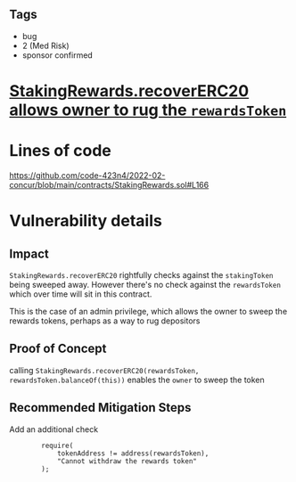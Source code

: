 ## Tags

- bug
- 2 (Med Risk)
- sponsor confirmed

# [StakingRewards.recoverERC20 allows owner to rug the `rewardsToken`](https://github.com/code-423n4/2022-02-concur-findings/issues/69) 

# Lines of code

https://github.com/code-423n4/2022-02-concur/blob/main/contracts/StakingRewards.sol#L166


# Vulnerability details

## Impact
`StakingRewards.recoverERC20` rightfully checks against the `stakingToken` being sweeped away.
However there's no check against the `rewardsToken` which over time will sit in this contract.

This is the case of an admin privilege, which allows the owner to sweep the rewards tokens, perhaps as a way to rug depositors

## Proof of Concept
calling `StakingRewards.recoverERC20(rewardsToken, rewardsToken.balanceOf(this))` enables the `owner` to sweep the token

## Recommended Mitigation Steps
Add an additional check
```
        require(
            tokenAddress != address(rewardsToken),
            "Cannot withdraw the rewards token"
        );
```

